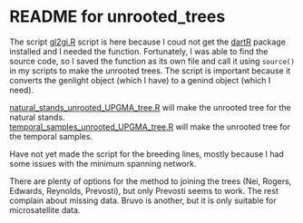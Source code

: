 # README for unrooted_trees

The script [gl2gi.R](gl2gi.R) script is here because I coud not get the [dartR](https://rdrr.io/cran/dartR/src/R/gl2gi.r) package installed and I needed the function. Fortunately, I was able to find the source code, so I saved the function as its own file and call it using ```source()``` in my scripts to make the unrooted trees. The script is important because it converts the genlight object (which I have) to a genind object (which I need).

[natural_stands_unrooted_UPGMA_tree.R](natural_stands_unrooted_UPGMA_tree.R) will make the unrooted tree for the natural stands.<br>
[temporal_samples_unrooted_UPGMA_tree.R](temporal_samples_unrooted_UPGMA_tree.R) will make the unrooted tree for the temporal samples.

Have not yet made the script for the breeding lines, mostly because I had some issues with the minimum spanning network.

There are plenty of options for the method to joining the trees (Nei, Rogers, Edwards, Reynolds, Prevosti), but only Prevosti seems to work. The rest complain about missing data. Bruvo is another, but it is only suitable for microsatellite data.

